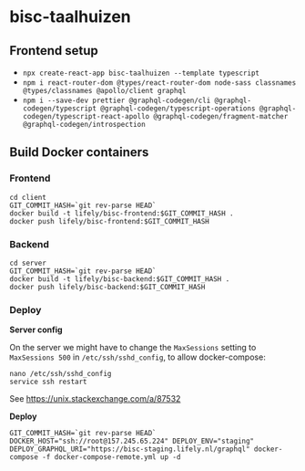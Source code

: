 # bisc-taalhuizen

## Frontend setup

- `npx create-react-app bisc-taalhuizen --template typescript`
- `npm i react-router-dom @types/react-router-dom node-sass classnames @types/classnames @apollo/client graphql`
- `npm i --save-dev prettier @graphql-codegen/cli @graphql-codegen/typescript @graphql-codegen/typescript-operations @graphql-codegen/typescript-react-apollo @graphql-codegen/fragment-matcher @graphql-codegen/introspection`

## Build Docker containers

### Frontend

```
cd client
GIT_COMMIT_HASH=`git rev-parse HEAD`
docker build -t lifely/bisc-frontend:$GIT_COMMIT_HASH .
docker push lifely/bisc-frontend:$GIT_COMMIT_HASH
```

### Backend

```
cd server
GIT_COMMIT_HASH=`git rev-parse HEAD`
docker build -t lifely/bisc-backend:$GIT_COMMIT_HASH .
docker push lifely/bisc-backend:$GIT_COMMIT_HASH
```

### Deploy

**Server config** 

On the server we might have to change the `MaxSessions` setting to `MaxSessions 500` in `/etc/ssh/sshd_config`, to allow docker-compose:
```
nano /etc/ssh/sshd_config
service ssh restart
```
See https://unix.stackexchange.com/a/87532

**Deploy**

```
GIT_COMMIT_HASH=`git rev-parse HEAD` DOCKER_HOST="ssh://root@157.245.65.224" DEPLOY_ENV="staging" DEPLOY_GRAPHQL_URI="https://bisc-staging.lifely.nl/graphql" docker-compose -f docker-compose-remote.yml up -d
```